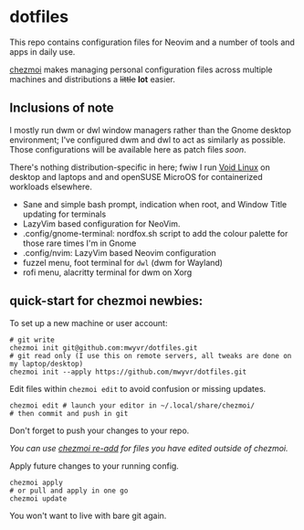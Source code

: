 # dotfiles

This repo contains configuration files for Neovim and a number of tools and apps in daily use.

 [chezmoi](https://www.chezmoi.io/quick-start/) makes managing personal configuration 
 files across multiple machines and distributions a ~~little~~ **lot** easier.

## Inclusions of note

I mostly run dwm or dwl window managers rather than the Gnome desktop
environment; I've configured dwm and dwl to act as similarly as possible. Those
configurations will be available here as patch files *soon*.

There's nothing distribution-specific in here; fwiw I run [Void
Linux](https://voidlinux.org/) on desktop and laptops and and openSUSE MicroOS for 
containerized workloads elsewhere.

* Sane and simple bash prompt, indication when root, and Window Title updating for terminals
* LazyVim based configuration for NeoVim.
* .config/gnome-terminal: nordfox.sh script to add the colour palette for those rare times I'm in Gnome
* .config/nvim: LazyVim based Neovim configuration
* fuzzel menu, foot terminal for `dwl` (dwm for Wayland)
* rofi menu, alacritty terminal for dwm on Xorg

## quick-start for chezmoi newbies:

To set up a new machine or user account:

    # git write 
    chezmoi init git@github.com:mwyvr/dotfiles.git
    # git read only (I use this on remote servers, all tweaks are done on my laptop/desktop)
    chezmoi init --apply https://github.com/mwyvr/dotfiles.git

Edit files within `chezmoi edit` to avoid confusion or missing updates.

    chezmoi edit # launch your editor in ~/.local/share/chezmoi/
    # then commit and push in git

Don't forget to push your changes to your repo.    

*You can use [chezmoi re-add](https://www.chezmoi.io/user-guide/frequently-asked-questions/usage/#how-do-i-edit-my-dotfiles-with-chezmoi) for files you have edited outside of chezmoi.*

Apply future changes to your running config.

    chezmoi apply
    # or pull and apply in one go
    chezmoi update

You won't want to live with bare git again.
